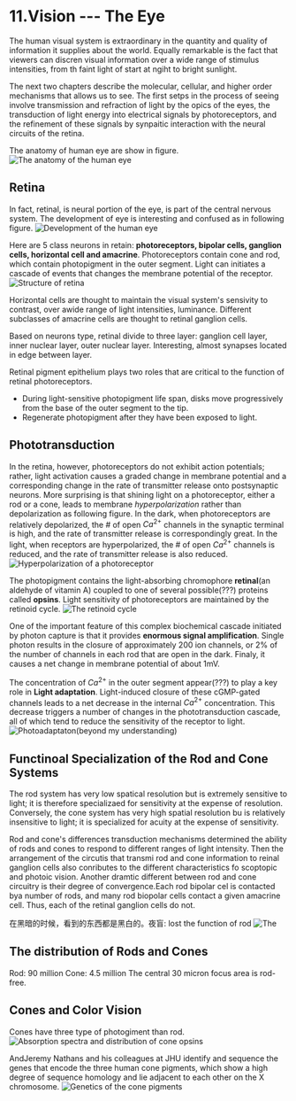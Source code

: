 # 11.Vision --- The Eye

The human visual system is extraordinary in the quantity and quality of 
information it supplies about the world. Equally remarkable is the fact that
viewers can discren visual information over a wide range of stimulus 
intensities, from th faint light of start at ngiht to bright sunlight.

The next two chapters describe the molecular, cellular, and higher order
mechanisms that allows us to see. The first setps in the process of seeing
involve transmission and refraction of light by the opics of the eyes, the
transduction of light energy into electrical signals by photoreceptors, and
the refinement of these signals by synpaitic interaction with the neural
circuits of the retina.

The anatomy of human eye are show in figure.
![The anatomy of the human eye](img/11.1.png)


## Retina
In fact, retinal, is neural portion of the eye, is part of the central 
nervous system. The development of eye is interesting and confused as
in following figure.
![Development of the human eye](img/11.2.png)

Here are 5 class neurons in retain: **photoreceptors, bipolar cells,
ganglion cells, horizontal cell and amacrine**. Photoreceptors contain
cone and rod, which contain photopigment in the outer segment. Light can
initiates a cascade of events that changes the membrane potential of the
receptor.
![Structure of retina](img/11.3.svg)

Horizontal cells are thought to maintain the visual system's sensivity to
contrast, over awide range of light intensities, luminance. Different
subclasses of amacrine cells are thought to retinal ganglion cells.

Based on neurons type, retinal divide to three layer: ganglion cell layer,
inner nuclear layer, outer nuclear layer. Interesting, almost synapses located
in edge between layer.

Retinal pigment epithelium plays two roles that are critical to the function
of retinal photoreceptors.

+ During light-sensitive photopigment life span, disks move progressively from
the base of the outer segment to the tip.
+ Regenerate photopigment after they have been exposed to light.

## Phototransduction
In the retina, however, photoreceptors do not exhibit action potentials; rather,
light activation causes a graded change in membrane potential and a corresponding
change in the rate of transmitter release onto postsynaptic neurons. More
surprising is that shining light on a photoreceptor, either a rod or a cone,
leads to membrane _hyperpolarization_ rather than depolarization as following
figure. In the dark, when photoreceptors are relatively depolarized, the # of
open $Ca^{2+}$ channels in the synaptic terminal is high, and the rate of
transmitter release is correspondingly great. In the light, when receptors are
hyperpolarized, the # of open $Ca^{2+}$ channels is reduced, and the rate of
transmitter release is also reduced.
![Hyperpolarization of a photoreceptor](img/11.4.png)

The photopigment contains the light-absorbing chromophore **retinal**(an aldehyde
of vitamin A) coupled to one of several possible(???) proteins called **opsins**.
Light sensitivity of photoreceptors are maintained by the retinoid cycle.
![The retinoid cycle](img/11.5.png)

One of the important feature of this complex biochemical cascade initiated by
photon capture is that it provides **enormous signal amplification**. Single
photon results in the closure of approximately 200 ion channels, or 2% of the
number of channels in each rod that are open in the dark. Finaly, it causes a
net change in membrane potential of about 1mV.

The concentration of $Ca^{2+}$ in the outer segment appear(???) to play a key
role in **Light adaptation**. Light-induced closure of these cGMP-gated channels
leads to a net decrease in the internal $Ca^{2+}$ concentration. This decrease
triggers a number of changes in the phototransduction cascade, all of which tend
to reduce the sensitivity of the receptor to light.
![Photoadaptaton(beyond my understanding)](img/11.6.png)

## Functinoal Specialization of the Rod and Cone Systems
The rod system has very low spatical resolution but is extremely sensitive to
light; it is therefore specializaed for sensitivity at the expense of resolution.
Conversely, the cone system has very high spatial resolution bu is relatively
insensitive to light; it is specialized for acuity at the expense of sensitivity.

Rod and cone's differences transduction mechanisms determined the ability of rods
and cones to respond to different ranges of light intensity. Then the arrangement
of the circutis that transmi rod and cone information to reinal ganglion cells
also conributes to the different characteristics fo scoptopic and photoic vision.
Another dramtic different between rod and cone circuitry is their degree of
convergence.Each rod bipolar cel is contacted bya number of rods, and many rod
biopolar cells contact a given amacrine cell. Thus, each of the retinal ganglion
cells do not.

在黑暗的时候，看到的东西都是黑白的。夜盲: lost the function of rod
![The ](img/11.7.png)

## The distribution of Rods and Cones

Rod: 90 million
Cone: 4.5 million
The central 30 micron focus area is rod-free.

## Cones and Color Vision
Cones have three type of photogiment than rod.
![Absorption spectra and distribution of cone opsins](img/11.8.png)

AndJeremy Nathans and his colleagues at JHU identify and sequence the genes that
encode the three human cone pigments, which show a high degree of sequence
homology and lie adjacent to each other on the X chromosome.
![Genetics of the cone pigments](img/11.8.png)
